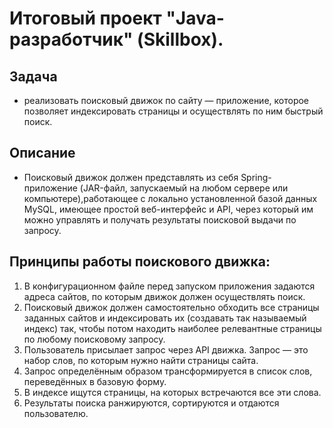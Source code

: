 # Итоговый проект "Java-разработчик" (Skillbox).

## Задача

- реализовать поисковый движок по сайту — приложение, которое позволяет индексировать страницы и осуществлять по ним быстрый поиск.

## Описание

- Поисковый движок должен представлять из себя Spring-приложение (JAR-файл, запускаемый на любом сервере или компьютере),работающее с локально установленной базой данных MySQL, имеющее простой веб-интерфейс и API, через который им можно управлять и получать результаты поисковой выдачи по запросу. 

## Принципы работы поискового движка:

1. В конфигурационном файле перед запуском приложения задаются адреса сайтов, по которым движок должен осуществлять поиск.
2. Поисковый движок должен самостоятельно обходить все страницы заданных сайтов и индексировать их (создавать так называемый индекс) так, 
чтобы потом находить наиболее релевантные страницы по любому поисковому запросу.
3. Пользователь присылает запрос через API движка. Запрос — это набор слов, по которым нужно найти страницы сайта.
4. Запрос определённым образом трансформируется в список слов, переведённых в базовую форму. 
5. В индексе ищутся страницы, на которых встречаются все эти слова.
6. Результаты поиска ранжируются, сортируются и отдаются пользователю.
